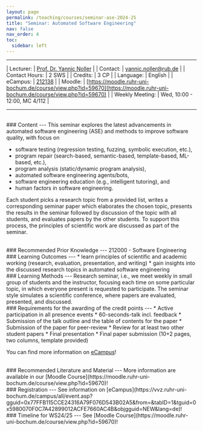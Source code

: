 ```yaml
---
layout: page
permalink: /teaching/courses/seminar-ase-2024-25
title: "Seminar: Automated Software Engineering"
nav: false
nav_order: 4
toc:
  sidebar: left
---
```


---

| Lecturer: | [Prof. Dr. Yannic Noller](https://informatik.rub.de/ac-personen/yannic-noller/) |
| Contact: | yannic.noller@rub.de |
| Contact Hours: | 2 SWS |
| Credits: | 3 CP |
| Language: | English |
| eCampus: | [212138](https://vvz.ruhr-uni-bochum.de/campus/all/event.asp?gguid=0x77FFB115CCE24316A79F076D543B02A5&from=&tabID=1&tguid=0x5980070F0C7A42899012ACFE7660AC4B&objgguid=NEW&lang=de) | 
| Moodle: | [https://moodle.ruhr-uni-bochum.de/course/view.php?id=59670](https://moodle.ruhr-uni-bochum.de/course/view.php?id=59670) |
| Weekly Meeting: | Wed, 10:00 - 12:00, MC 4/112 |

---

<br>
### Content
---
This seminar explores the latest advancements in automated software engineering (ASE) and methods to improve software quality, with focus on

* software testing (regression testing, fuzzing, symbolic execution, etc.),
* program repair (search-based, semantic-based, template-based, ML-based, etc.),
* program analysis (static/dynamic program analysis),
* automated software engineering agents/bots,
* software engineering education (e.g., intelligent tutoring), and
* human factors in software engineering.

Each student picks a research topic from a provided list, writes a corresponding seminar paper which elaborates the chosen topic, presents the results in the seminar followed by discussion of the topic with all students, and evaluates papers by the other students. To support this process, the principles of scientific work are discussed as part of the seminar.

<br>
### Recommended Prior Knowledge
---
212000 - Software Engineering


<br>
### Learning Outcomes
---
* learn principles of scientific and academic working (research, evaluation, presentation, and writing)
* gain insights into the discussed research topics in automated software engineering


<br>
### Learning Methods
---
Research seminar, i.e., we meet weekly in small group of students and the instructor, focusing each time on some particular topic, in which everyone present is requested to participate. The seminar style simulates a scientific conference, where papers are evaluated, presented, and discussed.


<br>
### Requirements for the awarding of the credit points
---
* Active participation in all presence events
* 60-seconds-talk incl. feedback
* Submission of the talk outline and the table of contents for the paper
* Submission of the paper for peer-review
* Review for at least two other student papers 
* Final presentation
* Final paper submission (10+2 pages, two columns, template provided)

You can find more information on [eCampus](https://vvz.ruhr-uni-bochum.de/campus/all/event.asp?gguid=0x77FFB115CCE24316A79F076D543B02A5&from=&tabID=1&tguid=0x5980070F0C7A42899012ACFE7660AC4B&objgguid=NEW&lang=de)!

<!--
<br>
### Study Program
---
This seminar can be integrated in all current study programs (Bachelor/Master) at the faculty of computer science.
-->

<br>
### Recommended Literature and Material
---
More information are available in our [Moodle Course](https://moodle.ruhr-uni-bochum.de/course/view.php?id=59670)!

<br>
### Registration
---
See information on [eCampus](https://vvz.ruhr-uni-bochum.de/campus/all/event.asp?gguid=0x77FFB115CCE24316A79F076D543B02A5&from=&tabID=1&tguid=0x5980070F0C7A42899012ACFE7660AC4B&objgguid=NEW&lang=de)!

<br>
### Timeline for WS24/25
---
See [Moodle Course](https://moodle.ruhr-uni-bochum.de/course/view.php?id=59670)!

